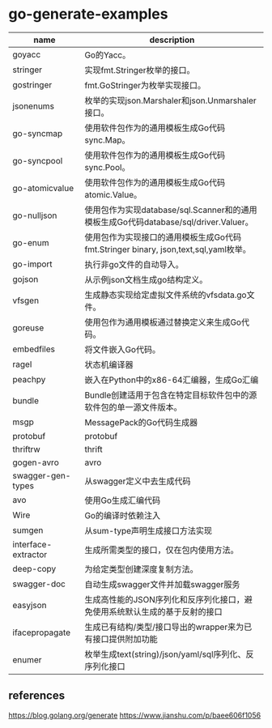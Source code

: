 # go-generate-examples


| name                 | description                                                               |
|----------------------|---------------------------------------------------------------------------|
| goyacc               | Go的Yacc。                                                                  |
| stringer             | 实现fmt.Stringer枚举的接口。                                                     |
| gostringer           | fmt.GoStringer为枚举实现接口。                                                   |
| jsonenums            | 枚举的实现json.Marshaler和json.Unmarshaler接口。                                 |
| go-syncmap          | 使用软件包作为的通用模板生成Go代码sync.Map。                                              |
| go-syncpool         | 使用软件包作为的通用模板生成Go代码sync.Pool。                                             |
| go-atomicvalue      | 使用软件包作为的通用模板生成Go代码atomic.Value。                                          |
| go-nulljson         | 使用包作为实现database/sql.Scanner和的通用模板生成Go代码database/sql/driver.Valuer。      |
| go-enum             | 使用包作为实现接口的通用模板生成Go代码fmt\.Stringer binary, json,text,sql,yaml枚举。 |
| go-import           | 执行非go文件的自动导入。                                                             |
| gojson               | 从示例json文档生成go结构定义。                                                        |
| vfsgen               | 生成静态实现给定虚拟文件系统的vfsdata.go文件。                                             |
| goreuse              | 使用包作为通用模板通过替换定义来生成Go代码。                                                   |
| embedfiles           | 将文件嵌入Go代码。                                                                |
| ragel                | 状态机编译器                                                                    |
| peachpy              | 嵌入在Python中的x86-64汇编器，生成Go汇编                                              |
| bundle               | Bundle创建适用于包含在特定目标软件包中的源软件包的单一源文件版本。                                      |
| msgp                 | MessagePack的Go代码生成器                                                       |
| protobuf             | protobuf                                                                  |
| thriftrw             | thrift                                                                    |
| gogen-avro          | avro                                                                      |
| swagger-gen-types  | 从swagger定义中去生成代码                                                          |
| avo                  | 使用Go生成汇编代码                                                                |
| Wire                 | Go的编译时依赖注入                                                                |
| sumgen               | 从sum-type声明生成接口方法实现                                                      |
| interface-extractor | 生成所需类型的接口，仅在包内使用方法。                                                    |
| deep-copy           | 为给定类型创建深度复制方法。                                                            |
| swagger-doc         | 自动生成swagger文件并加载swagger服务                                       |         |
| easyjson            | 生成高性能的JSON序列化和反序列化接口，避免使用系统默认生成的基于反射的接口                  |
| ifacepropagate      | 生成已有结构/类型/接口导出的wrapper来为已有接口提供附加功能                  |
| enumer      | 枚举生成text(string)/json/yaml/sql序列化、反序列化接口                  |




## references
<https://blog.golang.org/generate>
<https://www.jianshu.com/p/baee606f1056>

